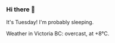 ### Hi there :wave:

It's Tuesday! I'm probably sleeping.

Weather in Victoria BC: overcast, at +8°C.
